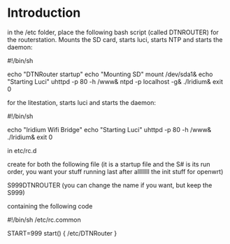 # Introduction #

in the /etc folder, place the following bash script (called DTNROUTER) for the routerstation. Mounts the SD card, starts luci, starts NTP and starts the daemon:

#!/bin/sh

echo "DTNRouter startup"
echo "Mounting SD"
mount /dev/sda1&
echo "Starting Luci"
uhttpd -p 80 -h /www&
ntpd -p localhost -g&
./Iridium&
exit 0


for the litestation, starts luci and starts the daemon:

#!/bin/sh

echo "Iridium Wifi Bridge"
echo "Starting Luci"
uhttpd -p 80 -h /www&
./Iridium&
exit 0


in etc/rc.d

create for both the following file (it is a startup file and the S# is its run order, you want your stuff running last after allllllll the init stuff for openwrt)

S999DTNROUTER (you can change the name if you want, but keep the S999)

containing the following code

#!/bin/sh /etc/rc.common


START=999
start() {
/etc/DTNRouter
}

